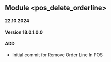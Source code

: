 ## Module <pos_delete_orderline>

#### 22.10.2024
#### Version 18.0.1.0.0
#### ADD
- Initial commit for Remove Order Line In POS
